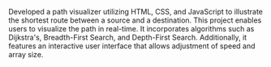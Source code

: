 Developed a path visualizer utilizing HTML, CSS, and JavaScript to illustrate the shortest route between a source and a destination. This project enables users to visualize the path in real-time. It incorporates algorithms such as Dijkstra's, Breadth-First Search, and Depth-First Search. Additionally, it features an interactive user interface that allows adjustment of speed and array size.
